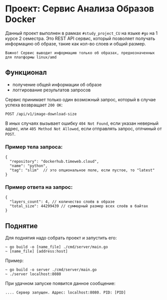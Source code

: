 # Проект: Сервис Анализа Образов Docker

Данный проект выполнен в рамках `#study_project_CU` на языке `#go` на 1 курсе 2 семестра. Это REST API сервис, который позволяет получать информацию об образе, такие как кол-во слоев и общий размер.

```
Важно! Сервис выводит информацию только об образах, преднозначенных для платформы linux/amd
```

## Функционал
- получение общей информации об образе
- логгирование результатов запросов

Сервис принимает только один возможный запрос, который в случае успеха возвращает `200 OK`:
```
POST /api/v1/image-download-size
```
В иных случаях вызывает ошибку `404 Not Found`, если указан неверный адрес, или `405 Method Not Allowed`, если отправлять запрос, отлчиный от `POST`.

### Пример тела запроса:
```
{
  "repository": "dockerhub.timeweb.cloud", 
  "name": "python",
  "tag": "slim"  // это опциональное поле, если пустое, то "latest"
}
```
### Пример ответа на запрос:
```
{
  "layers_count": 4, // количество слоёв в образе
  "total_size": 44299439 // суммарный размер всех слоёв в байтах
}
```

## Поднятие
Для поднятия надо собрать проект и запустить его:
```
~ go build -o [name_file] ./cmd/server/main.go
~ [name_file] [address:host]
```
Пример:
```
~ go build -o server ./cmd/server/main.go
~ ./server localhost:8080
```
При удачном запуске появится данное сообщение:
```
.... Сервер запущен. Адрес: localhost:8080. PID: [PID]
```